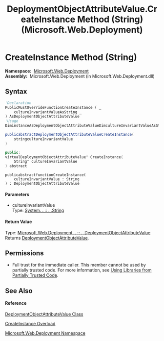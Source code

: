 ﻿---
title: DeploymentObjectAttributeValue.CreateInstance Method (String) (Microsoft.Web.Deployment)
TOCTitle: CreateInstance Method (String)
ms:assetid: M:Microsoft.Web.Deployment.DeploymentObjectAttributeValue.CreateInstance(System.String)
ms:mtpsurl: https://msdn.microsoft.com/en-us/library/microsoft.web.deployment.deploymentobjectattributevalue.createinstance(v=VS.90)
ms:contentKeyID: 22754015
ms.date: 05/02/2012
mtps_version: v=VS.90
dev_langs:
- vb
- csharp
- c++
- jscript
api_location:
- Microsoft.Web.Deployment.dll
api_name:
- Microsoft.Web.Deployment.DeploymentObjectAttributeValue.CreateInstance
api_type:
- Managed
topic_type:
- apiref
- kbSyntax
product_family_name: VS
ROBOTS: INDEX,FOLLOW
---

# CreateInstance Method (String)

**Namespace:**  [Microsoft.Web.Deployment](microsoft-web-deployment-namespace.md)  
**Assembly:**  Microsoft.Web.Deployment (in Microsoft.Web.Deployment.dll)

## Syntax

``` vb
'Declaration
PublicMustOverrideFunctionCreateInstance ( _
    cultureInvariantValueAsString _
) AsDeploymentObjectAttributeValue
'Usage
DiminstanceAsDeploymentObjectAttributeValueDimcultureInvariantValueAsStringDimreturnValueAsDeploymentObjectAttributeValuereturnValue = instance.CreateInstance(cultureInvariantValue)
```

``` csharp
publicabstractDeploymentObjectAttributeValueCreateInstance(
    stringcultureInvariantValue
)
```

``` c++
public:
virtualDeploymentObjectAttributeValue^ CreateInstance(
    String^ cultureInvariantValue
) abstract
```

``` jscript
publicabstractfunctionCreateInstance(
    cultureInvariantValue : String
) : DeploymentObjectAttributeValue
```

#### Parameters

  - cultureInvariantValue  
    Type: [System. . :: . .String](https://msdn.microsoft.com/en-us/library/s1wwdcbf\(v=vs.90\))  

#### Return Value

Type: [Microsoft.Web.Deployment. . :: . .DeploymentObjectAttributeValue](deploymentobjectattributevalue-class-microsoft-web-deployment.md)  
Returns [DeploymentObjectAttributeValue](deploymentobjectattributevalue-class-microsoft-web-deployment.md).  

## Permissions

  - Full trust for the immediate caller. This member cannot be used by partially trusted code. For more information, see [Using Libraries from Partially Trusted Code](https://msdn.microsoft.com/en-us/library/8skskf63\(v=vs.90\)).

## See Also

#### Reference

[DeploymentObjectAttributeValue Class](deploymentobjectattributevalue-class-microsoft-web-deployment.md)

[CreateInstance Overload](deploymentobjectattributevalue-createinstance-method-microsoft-web-deployment.md)

[Microsoft.Web.Deployment Namespace](microsoft-web-deployment-namespace.md)

